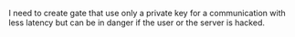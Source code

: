 I need to create  gate that use only a private key for a communication with less latency but can be in danger if the user or the server is hacked.
